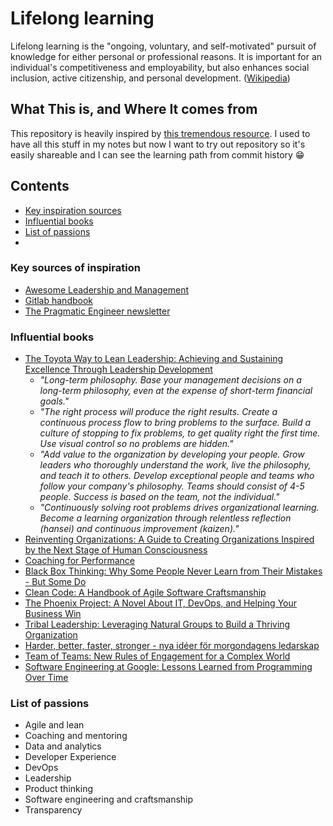 # Lifelong learning

Lifelong learning is the "ongoing, voluntary, and self-motivated" pursuit of knowledge for either personal or professional reasons. It is important for an individual's competitiveness and employability, but also enhances social inclusion, active citizenship, and personal development. ([Wikipedia](https://en.wikipedia.org/wiki/Lifelong_learning))

## What This is, and Where It comes from

This repository is heavily inspired by [this tremendous resource](https://github.com/LappleApple/awesome-leading-and-managing). I used to have all this stuff in my notes but now I want to try out repository so it's easily shareable and I can see the learning path from commit history 😁

## Contents
 - [Key inspiration sources](#key-sources-of-inspiration)
 - [Influential books](#influential-books)
 - [List of passions](#list-of-passions)
 - 
### Key sources of inspiration
- [Awesome Leadership and Management](https://github.com/LappleApple/awesome-leading-and-managing)
- [Gitlab handbook](https://about.gitlab.com/handbook/)
- [The Pragmatic Engineer newsletter](https://blog.pragmaticengineer.com/)

### Influential books
- [The Toyota Way to Lean Leadership: Achieving and Sustaining Excellence Through Leadership Development](https://www.goodreads.com/en/book/show/11722275)
  - _"Long-term philosophy. Base your management decisions on a long-term philosophy, even at the expense of short-term financial  goals."_
  - _"The right process will produce the right results. Create a continuous process flow to bring problems to the surface.  Build a culture of stopping to fix problems, to get quality right the first time. Use visual control so no problems are hidden."_
  - _"Add value to the organization by developing your people. Grow leaders who thoroughly understand the work, live the philosophy, and teach it to others. Develop exceptional people and teams who follow your company's philosophy. Teams should consist of 4-5 people. Success is based on the team, not the individual."_
  - _"Continuously solving root problems drives organizational learning. Become a learning organization through relentless reflection (hansei) and continuous improvement (kaizen)."_
- [Reinventing Organizations: A Guide to Creating Organizations Inspired by the Next Stage of Human Consciousness](https://www.goodreads.com/book/show/20787425-reinventing-organizations)
- [Coaching for Performance](https://www.goodreads.com/book/show/949515.Coaching_for_Performance)
- [Black Box Thinking: Why Some People Never Learn from Their Mistakes - But Some Do](https://www.goodreads.com/book/show/24611735-black-box-thinking)
- [Clean Code: A Handbook of Agile Software Craftsmanship](https://www.goodreads.com/book/show/3735293-clean-code)
- [The Phoenix Project: A Novel About IT, DevOps, and Helping Your Business Win](https://www.goodreads.com/book/show/17255186-the-phoenix-project)
- [Tribal Leadership: Leveraging Natural Groups to Build a Thriving Organization](https://www.goodreads.com/book/show/2741559-tribal-leadership)
- [Harder, better, faster, stronger - nya idéer för morgondagens ledarskap](https://www.goodreads.com/book/show/41823099-harder-better-faster-stronger---nya-id-er-f-r-morgondagens-ledarskap)
- [Team of Teams: New Rules of Engagement for a Complex World](https://www.goodreads.com/book/show/22529127-team-of-teams)
- [Software Engineering at Google: Lessons Learned from Programming Over Time](https://www.goodreads.com/book/show/48816586-software-engineering-at-google)

### List of passions
- Agile and lean
- Coaching and mentoring
- Data and analytics
- Developer Experience
- DevOps
- Leadership
- Product thinking
- Software engineering and craftsmanship
- Transparency

